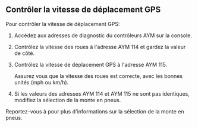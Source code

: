 Contrôler la vitesse de déplacement GPS
-------------
Pour contrôler la vitesse de déplacement GPS:
1. Accédez aux adresses de diagnostic du contrôleurs AYM sur la console.
2. Contrôlez la vitesse des roues à l'adresse AYM 114 et gardez la valeur de côté.
3. Contrôlez la vitesse de déplacement GPS à l'adresse AYM 115. 
   
   Assurez vous que la vitesse des roues est correcte, avec les bonnes unités (mph ou km/h).
4. Si les valeurs des adresses AYM 114 et AYM 115 ne sont pas identiques, modifiez la sélection de la monte en pneus.
   
Reportez-vous à [](Selection_monte_pneus.md) pour plus d'informations sur la sélection de la monte en pneus.